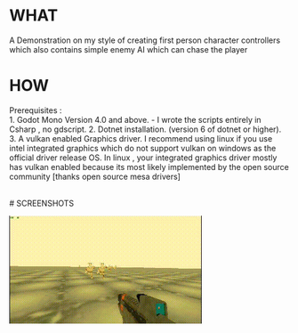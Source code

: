 # WHAT

A Demonstration on my style of creating first person character controllers which also contains
simple enemy AI which can chase the player 



# HOW

Prerequisites : <br>
	1. Godot Mono Version 4.0 and above. - I wrote the scripts entirely in Csharp , no gdscript.
	2. Dotnet installation. (version 6 of dotnet or higher).
	3. A vulkan enabled Graphics driver. I recommend using linux if you use intel integrated graphics which do not support vulkan on windows as the official driver release OS.
		In linux , your integrated graphics driver mostly has vulkan enabled because its most likely implemented by the open source community [thanks open source mesa drivers]

<br>
# SCREENSHOTS

![gameplay_gif](Screenshots/gameplay.gif)
